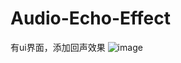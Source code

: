 # Audio-Echo-Effect
有ui界面，添加回声效果
![image](https://github.com/YellowThree-HS/Audio-Echo-Effect/assets/137988018/d1ef9586-6641-4b7e-9efb-710e893a8023)
